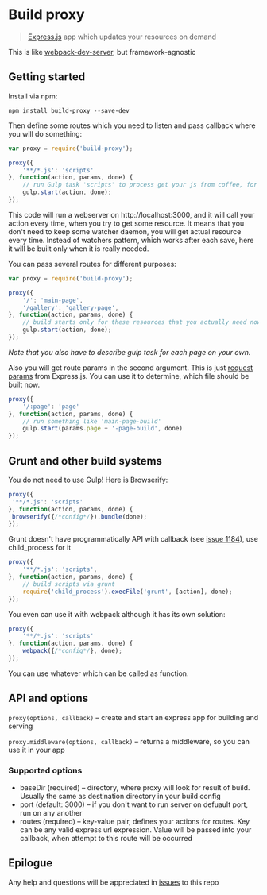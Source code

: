 # Build proxy

> [Express.js](http://expressjs.com/) app which updates your resources on demand
 

This is like [webpack-dev-server](http://webpack.github.io/docs/webpack-dev-server.html), but framework-agnostic  
 
## Getting started

Install via npm:

```
npm install build-proxy --save-dev
```

Then define some routes which you need to listen and pass callback where you will do something:

```js
var proxy = require('build-proxy');

proxy({
    '**/*.js': 'scripts'
}, function(action, params, done) {
    // run Gulp task 'scripts' to process get your js from coffee, for example
    gulp.start(action, done);
});
```

This code will run a webserver on http://localhost:3000, and it will call your action every time, when you try to get
some resource. It means that you don't need to keep some watcher daemon, you will get actual resource every time. 
Instead of watchers pattern, which works after each save, here it will be built only when it is really needed.

You can pass several routes for different purposes:

```js
var proxy = require('build-proxy');

proxy({
    '/': 'main-page',
    '/gallery': 'gallery-page',
}, function(action, params, done) {
    // build starts only for these resources that you actually need now 
    gulp.start(action, done);
});
```

*Note that you also have to describe gulp task for each page on your own.*

Also you will get route params in the second argument. This is just [request params](http://expressjs.com/4x/api.html#req.params)
from Express.js. You can use it to determine, which file should be built now.

```js
proxy({
    '/:page': 'page'
}, function(action, params, done) {
    // run something like 'main-page-build'
    gulp.start(params.page + '-page-build', done)
});
```

## Grunt and other build systems

You do not need to use Gulp! Here is Browserify:
                              
```js
proxy({
 '**/*.js': 'scripts'
}, function(action, params, done) {
 browserify({/*config*/}).bundle(done);
});
```

Grunt doesn't have programmatically API with callback (see [issue 1184](https://github.com/gruntjs/grunt/issues/1184)), 
use child_process for it

```js
proxy({
    '**/*.js': 'scripts',
}, function(action, params, done) {
    // build scripts via grunt
    require('child_process').execFile('grunt', [action], done);
});
```

You even can use it with webpack although it has its own solution:
 
```js
proxy({
    '**/*.js': 'scripts'
}, function(action, params, done) {
    webpack({/*config*/}, done);
});
```

You can use whatever which can be called as function.

## API and options

`proxy(options, callback)` – create and start an express app for building and serving
 
`proxy.middleware(options, callback)` – returns a middleware, so you can use it in your app

### Supported options

* baseDir (required) – directory, where proxy will look for result of build. Usually the same as destination directory 
in your build config
* port (default: 3000) – if you don't want to run server on defuault port, run on any another
* routes (required) – key-value pair, defines your actions for routes. Key can be any valid express url expression. 
Value will be passed into your callback, when attempt to this route will be occurred
  
## Epilogue

Any help and questions will be appreciated in [issues](https://github.com/just-boris/build-proxy/issues) to this repo
